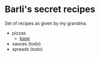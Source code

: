 # Barli's secret recipes

Set of recipes as given by my grandma.

- pizzas 
    - [base](./pizzas/base.md)
- sauces (todo)
- spreads (todo)
